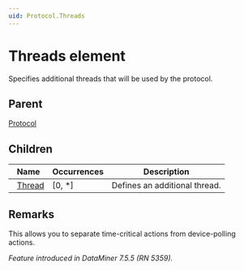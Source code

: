 ```yaml
---
uid: Protocol.Threads
---
```


# Threads element

Specifies additional threads that will be used by the protocol.

## Parent

[Protocol](xref:Protocol)

## Children

|Name|Occurrences|Description|
|--- |--- |--- |
|&nbsp;&nbsp;[Thread](xref:Protocol.Threads.Thread)|[0, *]|Defines an additional thread.|

## Remarks

This allows you to separate time-critical actions from device-polling actions.

*Feature introduced in DataMiner 7.5.5 (RN 5359).*
